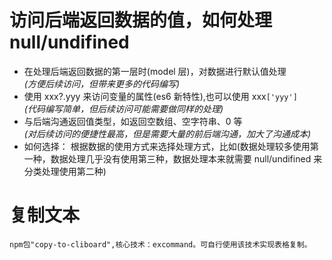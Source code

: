 # 访问后端返回数据的值，如何处理 null/undifined

- 在处理后端返回数据的第一层时(model 层)，对数据进行默认值处理  
  _(方便后续访问，但带来更多的代码编写)_
- 使用 xxx?.yyy 来访问变量的属性(es6 新特性),也可以使用 xxx`['yyy']`  
  _(代码编写简单，但后续访问可能需要做同样的处理)_
- 与后端沟通返回值类型，如返回空数组、空字符串、0 等  
   _(对后续访问的便捷性最高，但是需要大量的前后端沟通，加大了沟通成本)_
- 如何选择：
  根据数据的使用方式来选择处理方式，比如(数据处理较多使用第一种，数据处理几乎没有使用第三种，数据处理本来就需要 null/undifined 来分类处理使用第二种)

# 复制文本

    npm包"copy-to-cliboard",核心技术：excommand。可自行使用该技术实现表格复制。
